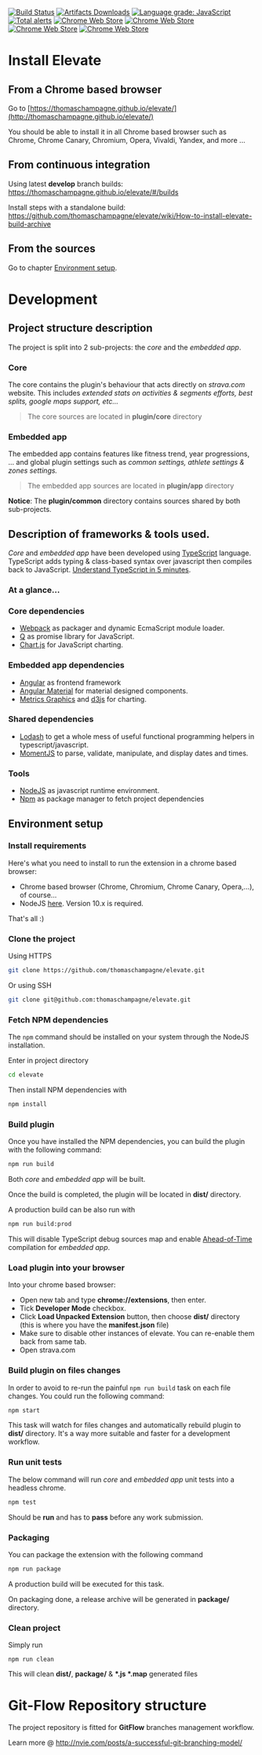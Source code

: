 [![Build Status](https://travis-ci.org/thomaschampagne/elevate.svg?branch=develop)](https://travis-ci.org/thomaschampagne/elevate)
[![Artifacts Downloads](https://img.shields.io/badge/artifacts-download-00a8fb.svg)](https://thomaschampagne.github.io/elevate/#/builds)
[![Language grade: JavaScript](https://img.shields.io/lgtm/grade/javascript/g/thomaschampagne/elevate.svg?logo=lgtm&logoWidth=18)](https://lgtm.com/projects/g/thomaschampagne/elevate/context:javascript)
[![Total alerts](https://img.shields.io/lgtm/alerts/g/thomaschampagne/elevate.svg?logo=lgtm&logoWidth=18)](https://lgtm.com/projects/g/thomaschampagne/elevate/alerts/)
[![Chrome Web Store](https://img.shields.io/chrome-web-store/v/dhiaggccakkgdfcadnklkbljcgicpckn.svg)](https://chrome.google.com/webstore/detail/elevate-for-strava/dhiaggccakkgdfcadnklkbljcgicpckn) 
[![Chrome Web Store](https://img.shields.io/chrome-web-store/users/dhiaggccakkgdfcadnklkbljcgicpckn.svg)](https://chrome.google.com/webstore/detail/elevate-for-strava/dhiaggccakkgdfcadnklkbljcgicpckn)
[![Chrome Web Store](https://img.shields.io/chrome-web-store/stars/dhiaggccakkgdfcadnklkbljcgicpckn.svg)](https://chrome.google.com/webstore/detail/elevate-for-strava/dhiaggccakkgdfcadnklkbljcgicpckn/reviews) [![Chrome Web Store](https://img.shields.io/chrome-web-store/rating-count/dhiaggccakkgdfcadnklkbljcgicpckn.svg)](https://chrome.google.com/webstore/detail/elevate-for-strava/dhiaggccakkgdfcadnklkbljcgicpckn/reviews)

# Install Elevate

## From a Chrome based browser

Go to [https://thomaschampagne.github.io/elevate/](http://thomaschampagne.github.io/elevate/)

You should be able to install it in all Chrome based browser such as Chrome, Chrome Canary, Chromium, Opera, Vivaldi, Yandex, and more ...

## From continuous integration
Using latest **develop** branch builds: https://thomaschampagne.github.io/elevate/#/builds

Install steps with a standalone build: https://github.com/thomaschampagne/elevate/wiki/How-to-install-elevate-build-archive

## From the sources

Go to chapter [Environment setup](#environment-setup).

# Development

## Project structure description

The project is split into 2 sub-projects: the _core_ and the _embedded app_.

### Core

The core contains the plugin's behaviour that acts directly on _strava.com_ website. This includes _extended stats on activities & segments efforts, best splits, google maps support, etc..._

> The core sources are located in **plugin/core** directory

### Embedded app

The embedded app contains features like fitness trend, year progressions, ... and global plugin settings such as _common settings, athlete settings & zones settings._

> The embedded app sources are located in **plugin/app** directory

**Notice**: The **plugin/common** directory contains sources shared by both sub-projects.

## Description of frameworks & tools used.

_Core_ and _embedded app_ have been developed using [TypeScript](https://www.typescriptlang.org) language. TypeScript adds typing & class-based syntax over javascript then compiles back to JavaScript. [Understand TypeScript in 5 minutes](https://learnxinyminutes.com/docs/typescript/).

### At a glance...

### Core dependencies
* [Webpack](https://github.com/webpack/webpack) as packager and dynamic EcmaScript module loader.
* [Q](http://documentup.com/kriskowal/q/) as promise library for JavaScript.
* [Chart.js](http://www.chartjs.org/) for JavaScript charting.


### Embedded app dependencies
* [Angular](https://angular.io/) as frontend framework
* [Angular Material](https://material.angular.io/) for material designed components.
* [Metrics Graphics](https://www.metricsgraphicsjs.org/) and [d3js](https://d3js.org/) for charting.

### Shared dependencies
* [Lodash](https://lodash.com) to get a whole mess of useful functional programming helpers in typescript/javascript.
* [MomentJS](https://momentjs.com/) to parse, validate, manipulate, and display dates and times.

### Tools

* [NodeJS](https://nodejs.org/en/) as javascript runtime environment.
* [Npm](https://www.npmjs.com/) as package manager to fetch project dependencies

## Environment setup

### Install requirements

Here's what you need to install to run the extension in a chrome based browser:

- Chrome based browser (Chrome, Chromium, Chrome Canary, Opera,...), of course...
- NodeJS [here](https://nodejs.org). Version 10.x is required.

That's all :)

### Clone the project

Using HTTPS
```bash
git clone https://github.com/thomaschampagne/elevate.git
```

Or using SSH

```bash
git clone git@github.com:thomaschampagne/elevate.git
```

### Fetch NPM dependencies

The `npm` command should be installed on your system through the NodeJS installation. 

Enter in project directory
```bash
cd elevate
```

Then install NPM dependencies with
```bash
npm install
```

### Build plugin

Once you have installed the NPM dependencies, you can build the plugin with the following command:

```bash
npm run build
```

Both _core_ and _embedded app_ will be built.

Once the build is completed, the plugin will be located in **dist/** directory.

A production build can be also run with

```bash
npm run build:prod
```

This will disable TypeScript debug sources map and enable [Ahead-of-Time](https://angular.io/guide/aot-compiler) compilation for _embedded app_.

### Load plugin into your browser

Into your chrome based browser:

* Open new tab and type **chrome://extensions**, then enter.
* Tick **Developer Mode** checkbox.
* Click **Load Unpacked Extension** button, then choose **dist/** directory (this is where you have the **manifest.json** file)
* Make sure to disable other instances of elevate. You can re-enable them back from same tab.
* Open strava.com

### Build plugin on files changes

In order to avoid to re-run the painful `npm run build` task on each file changes. You could run the following command:

```bash
npm start
```

This task will watch for files changes and automatically rebuild plugin to **dist/** directory. It's a way more suitable and faster for a development workflow.

### Run unit tests

The below command will run _core_ and _embedded app_ unit tests into a headless chrome.

```bash
npm test
```

Should be **run** and has to **pass** before any work submission.

### Packaging

You can package the extension with the following command

```bash
npm run package
```

A production build will be executed for this task.

On packaging done, a release archive will be generated in **package/** directory.

### Clean project

Simply run

```
npm run clean
```

This will clean **dist/**, **package/** & __*.js *.map__ generated files

# Git-Flow Repository structure

The project repository is fitted for **GitFlow** branches management workflow.

Learn more @  http://nvie.com/posts/a-successful-git-branching-model/
